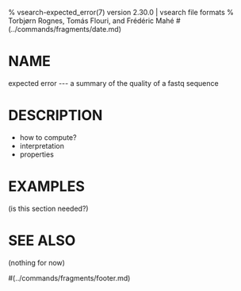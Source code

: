 % vsearch-expected_error(7) version 2.30.0 | vsearch file formats
% Torbjørn Rognes, Tomás Flouri, and Frédéric Mahé
#(../commands/fragments/date.md)

# NAME

expected error --- a summary of the quality of a fastq sequence


# DESCRIPTION

- how to compute?
- interpretation
- properties


# EXAMPLES

(is this section needed?)


# SEE ALSO

(nothing for now)


#(../commands/fragments/footer.md)
